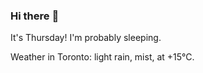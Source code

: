### Hi there :wave:

It's Thursday! I'm probably sleeping.

Weather in Toronto: light rain, mist, at +15°C.

